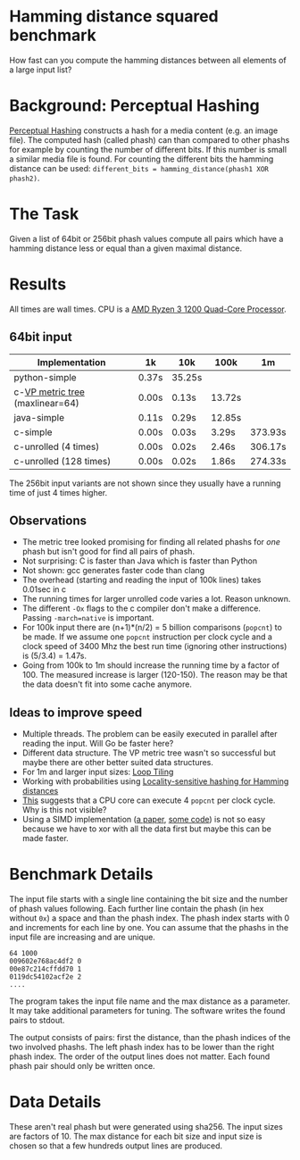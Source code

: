# Hamming distance squared benchmark

How fast can you compute the hamming distances between all elements of a large input list?

# Background: Perceptual Hashing

[Perceptual Hashing](https://en.wikipedia.org/wiki/Perceptual_hashing) constructs a hash for a media content (e.g. an image file). The computed hash (called phash) can than compared to other phashs for example by counting the number of different bits. If this number is small a similar media file is found. For counting the different bits the hamming distance can be used: `different_bits = hamming_distance(phash1 XOR phash2)`. 

# The Task

Given a list of 64bit or 256bit phash values compute all pairs which have a hamming distance less or equal than a given maximal distance.

# Results

All times are wall times. CPU is a [AMD Ryzen 3 1200 Quad-Core Processor](https://en.wikichip.org/wiki/amd/ryzen_3/1200).

## 64bit input

Implementation                     |      1k       |       10k     |    100k       |     1m
------------                       | ------------- |-------------  | ------------- | -------------
python-simple                      | 0.37s         | 35.25s        |               | |
c-[VP metric tree](https://en.wikipedia.org/wiki/Vantage-point_tree) (maxlinear=64)    | 0.00s         | 0.13s         | 13.72s        | |
java-simple                        | 0.11s         | 0.29s         | 12.85s        | |
c-simple                           | 0.00s         | 0.03s         | 3.29s         | 373.93s
c-unrolled (4 times)               | 0.00s         | 0.02s         | 2.46s         | 306.17s
c-unrolled (128 times)             | 0.00s         | 0.02s         | 1.86s         | 274.33s

The 256bit input variants are not shown since they usually have a running time of just 4 times higher.

## Observations

- The metric tree looked promising for finding all related phashs for *one* phash but isn't good for find all pairs of phash.
- Not surprising: C is faster than Java which is faster than Python
- Not shown: gcc generates faster code than clang
- The overhead (starting and reading the input of 100k lines) takes 0.01sec in c
- The running times for larger unrolled code varies a lot. Reason unknown.
- The different `-Ox` flags to the c compiler don't make a difference. Passing `-march=native` is important.
- For 100k input there are (n+1)*(n/2) = 5 billion comparisons (`popcnt`) to be made. If we assume one `popcnt` instruction per clock cycle and a clock speed of 3400 Mhz the best run time (ignoring other instructions) is (5/3.4) = 1.47s. 
- Going from 100k to 1m should increase the running time by a factor of 100. The measured increase is larger (120-150). The reason may be that the data doesn't fit into some cache anymore. 

## Ideas to improve speed

- Multiple threads. The problem can be easily executed in parallel after reading the input. Will Go be faster here?
- Different data structure. The VP metric tree wasn't so successful but maybe there are other better suited data structures.
- For 1m and larger input sizes: [Loop Tiling](https://en.wikipedia.org/wiki/Loop_nest_optimization)
- Working with probabilities using [Locality-sensitive hashing for Hamming distances](https://en.wikipedia.org/wiki/Locality-sensitive_hashing#Bit_sampling_for_Hamming_distance)
- [This](https://www.agner.org/optimize/blog/read.php?i=853#853) suggests that a CPU core can execute 4 `popcnt` per clock cycle. Why is this not visible?
- Using a SIMD implementation ([a paper](https://arxiv.org/pdf/1611.07612.pdf), [some code](https://github.com/WojciechMula/sse-popcount)) is not so easy because we have to xor with all the data first but maybe this can be made faster. 

# Benchmark Details

The input file starts with a single line containing the bit size and the number of phash values following. Each further line contain the phash (in hex without `0x`) a space and than the phash index. The phash index starts with 0 and increments for each line by one. You can assume that the phashs in the input file are increasing and are unique.
 
```
64 1000
009602e768ac4df2 0
00e87c214cffdd70 1
0119dc54102acf2e 2
....
```

The program takes the input file name and the max distance as a parameter. It may take additional parameters for tuning. The software writes the found pairs to stdout.

The output consists of pairs: first the distance, than the phash indices of the two involved phashs. The left phash index has to be lower than the right phash index. The order of the output lines does not matter. Each found phash pair should only be written once.


# Data Details

These aren't real phash but were generated using sha256. The input sizes are factors of 10. The max distance for each bit size and input size is chosen so that a few hundreds output lines are produced.
